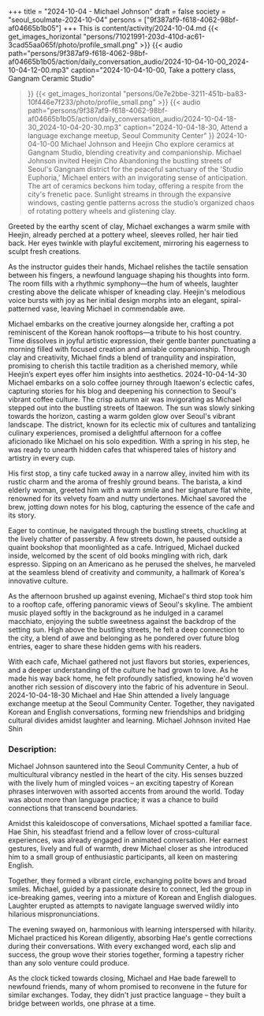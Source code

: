 +++
title = "2024-10-04 - Michael Johnson"
draft = false
society = "seoul_soulmate-2024-10-04"
persons = ["9f387af9-f618-4062-98bf-af04665b1b05"]
+++
This is content/activity/2024-10-04.md
{{< get_images_horizontal "persons/71021991-203d-410d-ac61-3cad55aa065f/photo/profile_small.png" >}}
{{< audio
    path="persons/9f387af9-f618-4062-98bf-af04665b1b05/action/daily_conversation_audio/2024-10-04-10-00_2024-10-04-12-00.mp3" 
    caption="2024-10-04-10-00, Take a pottery class, Gangnam Ceramic Studio"
>}}
{{< get_images_horizontal "persons/0e7e2bbe-3211-451b-ba83-10f446e7f233/photo/profile_small.png" >}}
{{< audio
    path="persons/9f387af9-f618-4062-98bf-af04665b1b05/action/daily_conversation_audio/2024-10-04-18-30_2024-10-04-20-30.mp3" 
    caption="2024-10-04-18-30, Attend a language exchange meetup, Seoul Community Center"
>}}
2024-10-04-10-00
Michael Johnson and Heejin Cho explore ceramics at Gangnam Studio, blending creativity and companionship.
Michael Johnson invited Heejin Cho
Abandoning the bustling streets of Seoul's Gangnam district for the peaceful sanctuary of the 'Studio Euphoria,' Michael enters with an invigorating sense of anticipation. The art of ceramics beckons him today, offering a respite from the city's frenetic pace. Sunlight streams in through the expansive windows, casting gentle patterns across the studio’s organized chaos of rotating pottery wheels and glistening clay.

Greeted by the earthy scent of clay, Michael exchanges a warm smile with Heejin, already perched at a pottery wheel, sleeves rolled, her hair tied back. Her eyes twinkle with playful excitement, mirroring his eagerness to sculpt fresh creations.

As the instructor guides their hands, Michael relishes the tactile sensation between his fingers, a newfound language shaping his thoughts into form. The room fills with a rhythmic symphony—the hum of wheels, laughter cresting above the delicate whisper of kneading clay. Heejin's melodious voice bursts with joy as her initial design morphs into an elegant, spiral-patterned vase, leaving Michael in commendable awe.

Michael embarks on the creative journey alongside her, crafting a pot reminiscent of the Korean hanok rooftops—a tribute to his host country. Time dissolves in joyful artistic expression, their gentle banter punctuating a morning filled with focused creation and amiable companionship. Through clay and creativity, Michael finds a blend of tranquility and inspiration, promising to cherish this tactile tradition as a cherished memory, while Heejin’s expert eyes offer him insights into aesthetics.
2024-10-04-14-30
Michael embarks on a solo coffee journey through Itaewon's eclectic cafes, capturing stories for his blog and deepening his connection to Seoul's vibrant coffee culture.
The crisp autumn air was invigorating as Michael stepped out into the bustling streets of Itaewon. The sun was slowly sinking towards the horizon, casting a warm golden glow over Seoul's vibrant landscape. The district, known for its eclectic mix of cultures and tantalizing culinary experiences, promised a delightful afternoon for a coffee aficionado like Michael on his solo expedition. With a spring in his step, he was ready to unearth hidden cafes that whispered tales of history and artistry in every cup.

His first stop, a tiny cafe tucked away in a narrow alley, invited him with its rustic charm and the aroma of freshly ground beans. The barista, a kind elderly woman, greeted him with a warm smile and her signature flat white, renowned for its velvety foam and nutty undertones. Michael savored the brew, jotting down notes for his blog, capturing the essence of the cafe and its story.

Eager to continue, he navigated through the bustling streets, chuckling at the lively chatter of passersby. A few streets down, he paused outside a quaint bookshop that moonlighted as a cafe. Intrigued, Michael ducked inside, welcomed by the scent of old books mingling with rich, dark espresso. Sipping on an Americano as he perused the shelves, he marveled at the seamless blend of creativity and community, a hallmark of Korea's innovative culture.

As the afternoon brushed up against evening, Michael's third stop took him to a rooftop cafe, offering panoramic views of Seoul's skyline. The ambient music played softly in the background as he indulged in a caramel macchiato, enjoying the subtle sweetness against the backdrop of the setting sun. High above the bustling streets, he felt a deep connection to the city, a blend of awe and belonging as he pondered over future blog entries, eager to share these hidden gems with his readers.

With each cafe, Michael gathered not just flavors but stories, experiences, and a deeper understanding of the culture he had grown to love. As he made his way back home, he felt profoundly satisfied, knowing he'd woven another rich session of discovery into the fabric of his adventure in Seoul.
2024-10-04-18-30
Michael and Hae Shin attended a lively language exchange meetup at the Seoul Community Center. Together, they navigated Korean and English conversations, forming new friendships and bridging cultural divides amidst laughter and learning.
Michael Johnson invited Hae Shin
### Description:
Michael Johnson sauntered into the Seoul Community Center, a hub of multicultural vibrancy nestled in the heart of the city. His senses buzzed with the lively hum of mingled voices – an exciting tapestry of Korean phrases interwoven with assorted accents from around the world. Today was about more than language practice; it was a chance to build connections that transcend boundaries.

Amidst this kaleidoscope of conversations, Michael spotted a familiar face. Hae Shin, his steadfast friend and a fellow lover of cross-cultural experiences, was already engaged in animated conversation. Her earnest gestures, lively and full of warmth, drew Michael closer as she introduced him to a small group of enthusiastic participants, all keen on mastering English.

Together, they formed a vibrant circle, exchanging polite bows and broad smiles. Michael, guided by a passionate desire to connect, led the group in ice-breaking games, veering into a mixture of Korean and English dialogues. Laughter erupted as attempts to navigate language swerved wildly into hilarious mispronunciations.

The evening swayed on, harmonious with learning interspersed with hilarity. Michael practiced his Korean diligently, absorbing Hae's gentle corrections during their conversations. With every exchanged word, each slip and success, the group wove their stories together, forming a tapestry richer than any solo venture could produce.

As the clock ticked towards closing, Michael and Hae bade farewell to newfound friends, many of whom promised to reconvene in the future for similar exchanges. Today, they didn't just practice language – they built a bridge between worlds, one phrase at a time.
